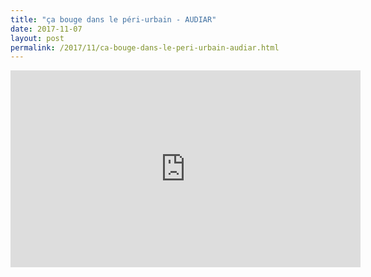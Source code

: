 ```yaml
---
title: "ça bouge dans le péri-urbain - AUDIAR"
date: 2017-11-07
layout: post
permalink: /2017/11/ca-bouge-dans-le-peri-urbain-audiar.html
---
```


<iframe width="560" height="315" src="https://www.youtube.com/embed/itBc7euRJX0" frameborder="0" allowfullscreen></iframe>